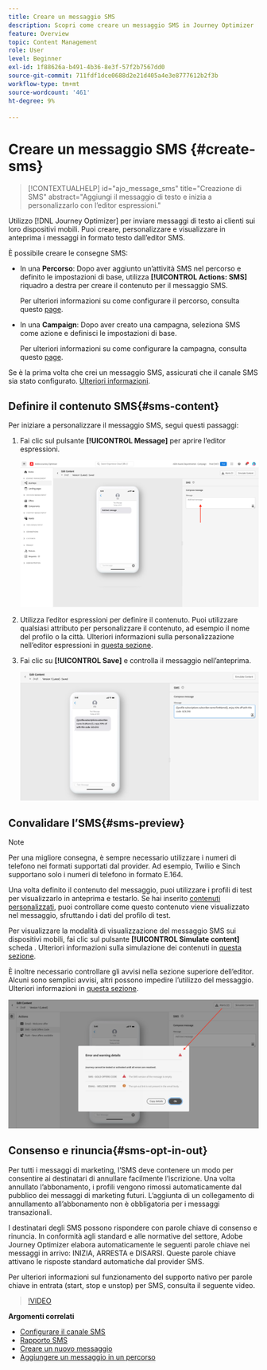 ```yaml
---
title: Creare un messaggio SMS
description: Scopri come creare un messaggio SMS in Journey Optimizer
feature: Overview
topic: Content Management
role: User
level: Beginner
exl-id: 1f88626a-b491-4b36-8e3f-57f2b7567dd0
source-git-commit: 711fdf1dce0688d2e21d405a4e3e8777612b2f3b
workflow-type: tm+mt
source-wordcount: '461'
ht-degree: 9%

---
```


# Creare un messaggio SMS {#create-sms}

>[!CONTEXTUALHELP]
>id="ajo_message_sms"
>title="Creazione di SMS"
>abstract="Aggiungi il messaggio di testo e inizia a personalizzarlo con l’editor espressioni."

Utilizzo [!DNL Journey Optimizer] per inviare messaggi di testo ai clienti sui loro dispositivi mobili. Puoi creare, personalizzare e visualizzare in anteprima i messaggi in formato testo dall’editor SMS.

È possibile creare le consegne SMS:

* In una **Percorso**: Dopo aver aggiunto un’attività SMS nel percorso e definito le impostazioni di base, utilizza **[!UICONTROL Actions: SMS]** riquadro a destra per creare il contenuto per il messaggio SMS.

   Per ulteriori informazioni su come configurare il percorso, consulta questo [page](../building-journeys/journey-gs.md).

* In una **Campaign**: Dopo aver creato una campagna, seleziona SMS come azione e definisci le impostazioni di base.

   Per ulteriori informazioni su come configurare la campagna, consulta questo [page](../campaigns/create-campaign.md#configure).

Se è la prima volta che crei un messaggio SMS, assicurati che il canale SMS sia stato configurato. [Ulteriori informazioni](../configuration/sms-configuration.md).

## Definire il contenuto SMS{#sms-content}

Per iniziare a personalizzare il messaggio SMS, segui questi passaggi:

1. Fai clic sul pulsante **[!UICONTROL Message]** per aprire l’editor espressioni.

   ![](assets/sms-content.png)

1. Utilizza l’editor espressioni per definire il contenuto. Puoi utilizzare qualsiasi attributo per personalizzare il contenuto, ad esempio il nome del profilo o la città. Ulteriori informazioni sulla personalizzazione nell’editor espressioni in [questa sezione](../personalization/personalize.md).

1. Fai clic su **[!UICONTROL Save]** e controlla il messaggio nell’anteprima.

   ![](assets/sms-content-preview.png)

## Convalidare l’SMS{#sms-preview}

>[!NOTE]
>
> Per una migliore consegna, è sempre necessario utilizzare i numeri di telefono nei formati supportati dal provider. Ad esempio, Twilio e Sinch supportano solo i numeri di telefono in formato E.164.

Una volta definito il contenuto del messaggio, puoi utilizzare i profili di test per visualizzarlo in anteprima e testarlo. Se hai inserito [contenuti personalizzati](../personalization/personalize.md), puoi controllare come questo contenuto viene visualizzato nel messaggio, sfruttando i dati del profilo di test.

Per visualizzare la modalità di visualizzazione del messaggio SMS sui dispositivi mobili, fai clic sul pulsante **[!UICONTROL Simulate content]** scheda . Ulteriori informazioni sulla simulazione dei contenuti in [questa sezione](../design/preview.md).

È inoltre necessario controllare gli avvisi nella sezione superiore dell’editor.  Alcuni sono semplici avvisi, altri possono impedire l’utilizzo del messaggio. Ulteriori informazioni in [questa sezione](alerts.md).

![](assets/sms-alert-button.png)


## Consenso e rinuncia{#sms-opt-in-out}

Per tutti i messaggi di marketing, l’SMS deve contenere un modo per consentire ai destinatari di annullare facilmente l’iscrizione. Una volta annullato l’abbonamento, i profili vengono rimossi automaticamente dal pubblico dei messaggi di marketing futuri. L’aggiunta di un collegamento di annullamento all’abbonamento non è obbligatoria per i messaggi transazionali.

I destinatari degli SMS possono rispondere con parole chiave di consenso e rinuncia. In conformità agli standard e alle normative del settore, Adobe Journey Optimizer elabora automaticamente le seguenti parole chiave nei messaggi in arrivo: INIZIA, ARRESTA e DISARSI. Queste parole chiave attivano le risposte standard automatiche dal provider SMS.

Per ulteriori informazioni sul funzionamento del supporto nativo per parole chiave in entrata (start, stop e unstop) per SMS, consulta il seguente video.

>[!VIDEO](https://video.tv.adobe.com/v/344026?quality=12)

<!--
## How-to video

Learn how to configure, author, and include SMS messaging into your customer journeys.

>[!VIDEO](https://video.tv.adobe.com/v/344460?quality=12)
-->
**Argomenti correlati**

* [Configurare il canale SMS](../configuration/sms-configuration.md)
* [Rapporto SMS](../reports/journey-global-report.md#sms-global)
* [Creare un nuovo messaggio](get-started-content.md)
* [Aggiungere un messaggio in un percorso](../building-journeys/journeys-message.md)
